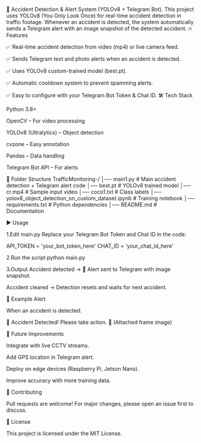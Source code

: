 🚦 Accident Detection & Alert System (YOLOv8 + Telegram Bot).
This project uses YOLOv8 (You Only Look Once) for real-time accident detection in traffic footage.
Whenever an accident is detected, the system automatically sends a Telegram alert with an image snapshot of the detected accident.
🔥 Features

✅ Real-time accident detection from video (mp4) or live camera feed.

✅ Sends Telegram text and photo alerts when an accident is detected.

✅ Uses YOLOv8 custom-trained model (best.pt).

✅ Automatic cooldown system to prevent spamming alerts.

✅ Easy to configure with your Telegram Bot Token & Chat ID.
🛠️ Tech Stack

Python 3.8+

OpenCV
 – For video processing

YOLOv8 (Ultralytics)
 – Object detection

cvzone
 – Easy annotation

Pandas
 – Data handling

Telegram Bot API
 – For alerts

📂 Folder Structure
TrafficMonitoring-/
│── main1.py                # Main accident detection + Telegram alert code
│── best.pt                # YOLOv8 trained model
│── cr.mp4                 # Sample input video
│── coco1.txt              # Class labels
│── yolov8_object_detection_on_custom_dataset.ipynb  # Training notebook
│── requirements.txt       # Python dependencies
│── README.md              # Documentation

▶️ Usage

1.Edit main.py
Replace your Telegram Bot Token and Chat ID in the code:

API_TOKEN = 'your_bot_token_here'
CHAT_ID = 'your_chat_id_here'


2.Run the script
python main.py

3.Output
Accident detected → 🚨 Alert sent to Telegram with image snapshot.

Accident cleared → Detection resets and waits for next accident.

📸 Example Alert

When an accident is detected:

🚨 Accident Detected! Please take action.
📸 (Attached frame image)

🚀 Future Improvements

 Integrate with live CCTV streams.

 Add GPS location in Telegram alert.

 Deploy on edge devices (Raspberry Pi, Jetson Nano).

 Improve accuracy with more training data.

🤝 Contributing

Pull requests are welcome! For major changes, please open an issue first to discuss.

📜 License

This project is licensed under the MIT License.

